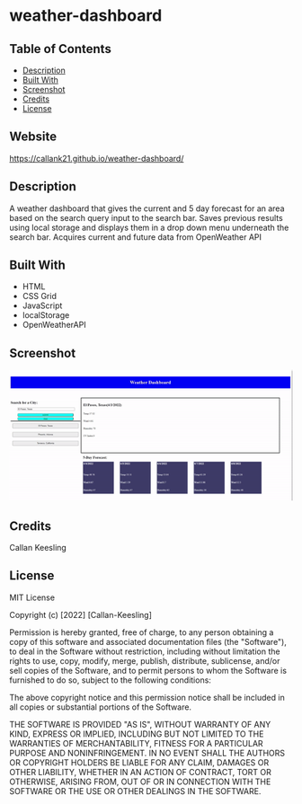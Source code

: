 # weather-dashboard

## Table of Contents

- [Description](#Description)
- [Built With](#Built-With)
- [Screenshot](#Screenshot)
- [Credits](#credits)
- [License](#license)

## Website

https://callank21.github.io/weather-dashboard/

## Description

A weather dashboard that gives the current and 5 day forecast for an area based on the search query input to the search bar. Saves previous results using local storage and displays them in a drop down menu underneath the search bar. Acquires current and future data from OpenWeather API

## Built With

 - HTML
 - CSS Grid
 - JavaScript
 - localStorage
 - OpenWeatherAPI

## Screenshot

![Gif of my website](./Develop/assets/demo-gif.gif)

## Credits
Callan Keesling 

## License

MIT License

Copyright (c) [2022] [Callan-Keesling]

Permission is hereby granted, free of charge, to any person obtaining a copy
of this software and associated documentation files (the "Software"), to deal
in the Software without restriction, including without limitation the rights
to use, copy, modify, merge, publish, distribute, sublicense, and/or sell
copies of the Software, and to permit persons to whom the Software is
furnished to do so, subject to the following conditions:

The above copyright notice and this permission notice shall be included in all
copies or substantial portions of the Software.

THE SOFTWARE IS PROVIDED "AS IS", WITHOUT WARRANTY OF ANY KIND, EXPRESS OR
IMPLIED, INCLUDING BUT NOT LIMITED TO THE WARRANTIES OF MERCHANTABILITY,
FITNESS FOR A PARTICULAR PURPOSE AND NONINFRINGEMENT. IN NO EVENT SHALL THE
AUTHORS OR COPYRIGHT HOLDERS BE LIABLE FOR ANY CLAIM, DAMAGES OR OTHER
LIABILITY, WHETHER IN AN ACTION OF CONTRACT, TORT OR OTHERWISE, ARISING FROM,
OUT OF OR IN CONNECTION WITH THE SOFTWARE OR THE USE OR OTHER DEALINGS IN THE
SOFTWARE.
